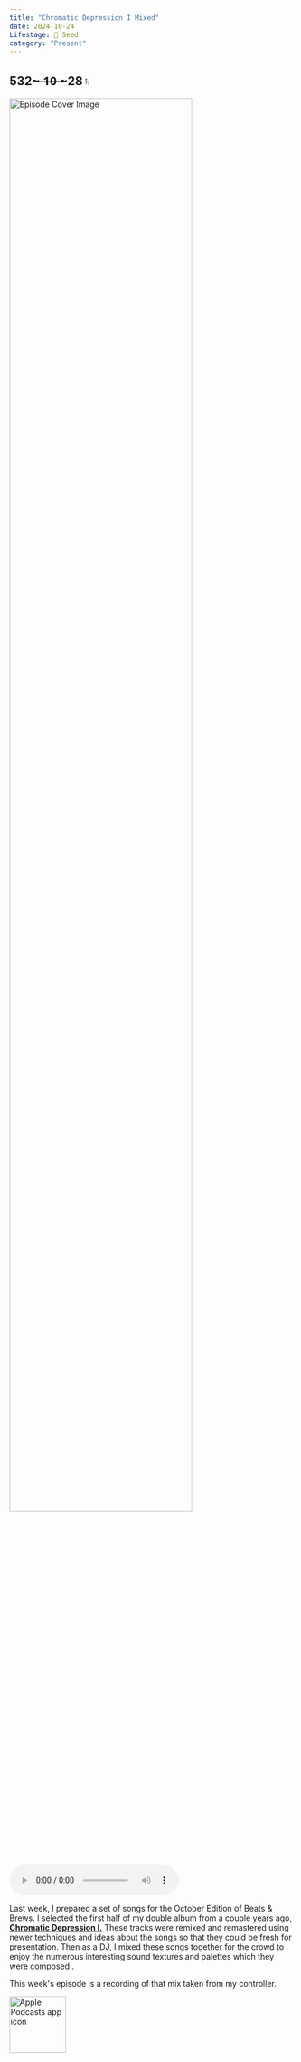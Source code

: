 ```yaml
---
title: "Chromatic Depression I Mixed"
date: 2024-10-24
Lifestage: 🌱 Seed
category: "Present"
---
```

## 532~ ̶1̶0̶ ̶~28♄
<img src="https://artwork.captivate.fm/0685a6ff-98db-45eb-8e55-111067e2af7c/1jn5I-Zapo-gpvQP1eJKl2vc.jpg" alt="Episode Cover Image" width=80%/>
<audio controls>
  <source src="https://podcasts.captivate.fm/media/d6c799fe-e403-470e-aea0-3ae81b49ac5c/Episode-127.mp3" type="audio/mpeg">
  Your browser does not support the audio element.
</audio>

<p>Last week, I prepared a set of songs for the October Edition of Beats &amp; Brews. I selected the first half of my double album from a couple years ago, <strong><u>Chromatic Depression I.</u></strong> These tracks were remixed and remastered using newer techniques and ideas about the songs so that they could be fresh for presentation. Then as a DJ, I mixed these songs together for the crowd to enjoy the numerous interesting sound textures and palettes which they were composed .</p><p>This week's episode is a recording of that mix taken from my controller. </p>

<a href="https://podcasts.apple.com/us/podcast/living-room-music/id1608791560?tscg=30200&itsct=podcast_box_appicon&ls=1&mttnsubad=1608791560" style="display: inline-block;"><img src="https://toolbox.marketingtools.apple.com/api/v2/badges/app-icon-podcasts/standard/en-us" alt="Apple Podcasts app icon" style="width: 100px; height: 100px; vertical-align: middle; object-fit: contain;" /></a>
    